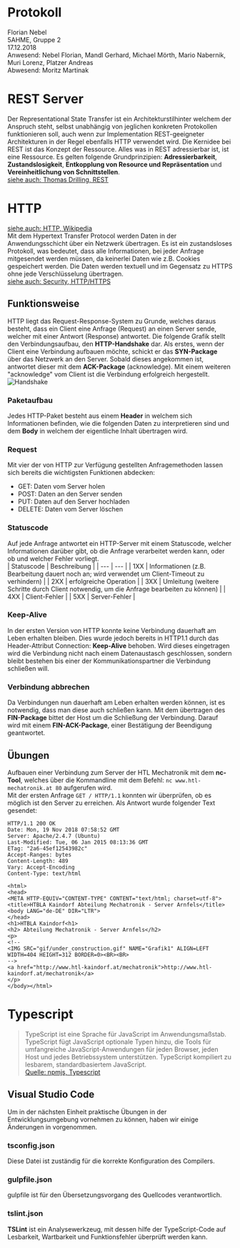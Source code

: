 # Protokoll
Florian Nebel  
5AHME, Gruppe 2  
17.12.2018  
Anwesend: Nebel Florian, Mandl Gerhard, Michael Mörth, Mario Nabernik, Muri Lorenz, Platzer Andreas  
Abwesend: Moritz Martinak  

# REST Server  
Der Representational State Transfer ist ein Architekturstilhinter welchem der Anspruch steht, 
selbst unabhängig von jeglichen konkreten Protokollen funktionieren soll, auch wenn zur Implementation REST-geeigneter
Architekturen in der Regel ebenfalls HTTP verwendet wird. Die Kernidee bei REST ist das Konzept der Ressource. 
Alles was in REST adressierbar ist, ist eine Ressource. Es gelten folgende Grundprinzipien: **Adressierbarkeit**, **Zustandslosigkeit**, 
**Entkopplung von Resource und Repräsentation** und **Vereinheitlichung von Schnittstellen**.  
[siehe auch: Thomas Drilling, REST](https://www.dev-insider.de/konzept-aufbau-und-funktionsweise-von-rest-a-603152/)  

# HTTP
[siehe auch: HTTP, Wikipedia](https://de.wikipedia.org/wiki/Hypertext_Transfer_Protocol)  
Mit dem Hypertext Transfer Protocol werden Daten in der Anwendungsschicht über ein Netzwerk übertragen. Es ist ein zustandsloses 
Protokoll, was bedeutet, dass alle Informationen, bei jeder Anfrage mitgesendet werden müssen, da keinerlei Daten wie z.B. Cookies 
gespeichert werden. Die Daten werden textuell und im Gegensatz zu HTTPS ohne jede Verschlüsselung übertragen.  
[siehe auch: Security, HTTP/HTTPS](https://lms.at/dotlrn/classes/digi/610437.5AHME_AIIT.18_19/xolrn/519DFD18ACBBB.symlink?resource_id=0-305198065&m=view#106003071)    

## Funktionsweise
HTTP liegt das Request-Response-System zu Grunde, welches daraus besteht, dass ein Client eine Anfrage (Request) an einen Server sende,
welcher mit einer Antwort (Response) antwortet. Die folgende Grafik stellt den Verbindungsaufbau, den **HTTP-Handshake** dar. 
Als erstes, wenn der Client eine Verbindung aufbauen möchte, schickt er das **SYN-Package** über das Netzwerk an den Server. Sobald 
dieses angekommen ist, antwortet dieser mit dem **ACK-Package** (acknowledge). Mit einem weiteren "acknowledge" vom Client ist die 
Verbindung erfolgreich hergestellt.  
![Handshake](https://github.com/HTLMechatronics/m14-la1-sx/blob/nebflm14/nebflm14/Handshake.png)  

### Paketaufbau
Jedes HTTP-Paket besteht aus einem **Header** in welchem sich Informationen befinden, wie die folgenden Daten zu interpretieren sind 
und dem **Body** in welchem der eigentliche Inhalt übertragen wird.

### Request
Mit vier der von HTTP zur Verfügung gestellten Anfragemethoden lassen sich bereits die wichtigsten Funktionen abdecken:  
* GET: Daten vom Server holen  
* POST: Daten an den Server senden
* PUT: Daten auf den Server hochladen  
* DELETE: Daten vom Server löschen  

### Statuscode
Auf jede Anfrage antwortet ein HTTP-Server mit einem Statuscode, welcher Informationen darüber gibt, ob die Anfrage verarbeitet werden 
kann, oder ob und welcher Fehler vorliegt.  
| Statuscode | Beschreibung |
| --- | --- |
| 1XX | Informationen (z.B. Bearbeitung dauert noch an; wird verwendet um Client-Timeout zu verhindern) |
| 2XX | erfolgreiche Operation |
| 3XX | Umleitung (weitere Schritte durch Client notwendig, um die Anfrage bearbeiten zu können) |
| 4XX | Client-Fehler |
| 5XX | Server-Fehler |

### Keep-Alive
In der ersten Version von HTTP konnte keine Verbindung dauerhaft am Leben erhalten bleiben. Dies wurde jedoch bereits in HTTP1.1 
durch das Header-Attribut Connection: **Keep-Alive** behoben. Wird dieses eingetragen wird die Verbindung nicht nach einem Datenaustasch 
geschlossen, sondern bleibt bestehen bis einer der Kommunikationspartner die Verbindung schließen will.

### Verbindung abbrechen
Da Verbindungen nun dauerhaft am Leben erhalten werden können, ist es notwendig, dass man diese auch schließen kann. Mit dem übertragen des **FIN-Package** 
bittet der Host um die Schließung der Verbindung. Darauf wird mit einem **FIN-ACK-Package**, einer Bestätigung der Beendigung geantwortet.  

## Übungen
Aufbauen einer Verbindung zum Server der HTL Mechatronik mit dem **nc-Tool**, welches über die Kommandline mit dem Befehl: `nc www.htl-mechatronik.at 80` aufgerufen wird.  
Mit der ersten Anfrage `GET / HTTP/1.1` konnten wir überprüfen, ob es möglich ist den Server zu erreichen.
Als Antwort wurde folgender Text gesendet:
```
HTTP/1.1 200 OK
Date: Mon, 19 Nov 2018 07:58:52 GMT
Server: Apache/2.4.7 (Ubuntu)
Last-Modified: Tue, 06 Jan 2015 08:13:36 GMT
ETag: "2a6-45ef12543982c"
Accept-Ranges: bytes
Content-Length: 489
Vary: Accept-Encoding
Content-Type: text/html

<html>
<head>
<META HTTP-EQUIV="CONTENT-TYPE" CONTENT="text/html; charset=utf-8">
<title>HTBLA Kaindorf Abteilung Mechatronik - Server Arnfels</title>
<body LANG="de-DE" DIR="LTR">
</head>
<h1>HTBLA Kaindorf<h1>
<h2> Abteilung Mechatronik - Server Arnfels</h2>
<p>
<!--
<IMG SRC="gif/under_construction.gif" NAME="Grafik1" ALIGN=LEFT WIDTH=404 HEIGHT=312 BORDER=0><BR><BR>
-->
<a href="http://www.htl-kaindorf.at/mechatronik">http://www.htl-kaindorf.at/mechatronik</a>
</p>
</body></html>
```

# Typescript
>TypeScript ist eine Sprache für JavaScript im Anwendungsmaßstab. TypeScript fügt JavaScript optionale Typen hinzu, 
die Tools für umfangreiche JavaScript-Anwendungen für jeden Browser, jeden Host und jedes Betriebssystem unterstützen. 
TypeScript kompiliert zu lesbarem, standardbasiertem JavaScript.  
[Quelle: npmjs, Typescript](https://www.npmjs.com/package/typescript)

## Visual Studio Code
Um in der nächsten Einheit praktische Übungen in der Entwicklungsumgebung vornehmen zu können, haben wir einige Änderungen 
in vorgenommen.

### tsconfig.json
Diese Datei ist zuständig für die korrekte Konfiguration des Compilers.

### gulpfile.json
gulpfile ist für den Übersetzungsvorgang des Quellcodes verantwortlich.

### tslint.json
**TSLint** ist ein Analysewerkzeug, mit dessen hilfe der TypeScript-Code auf Lesbarkeit, Wartbarkeit und Funktionsfehler überprüft werden kann.


